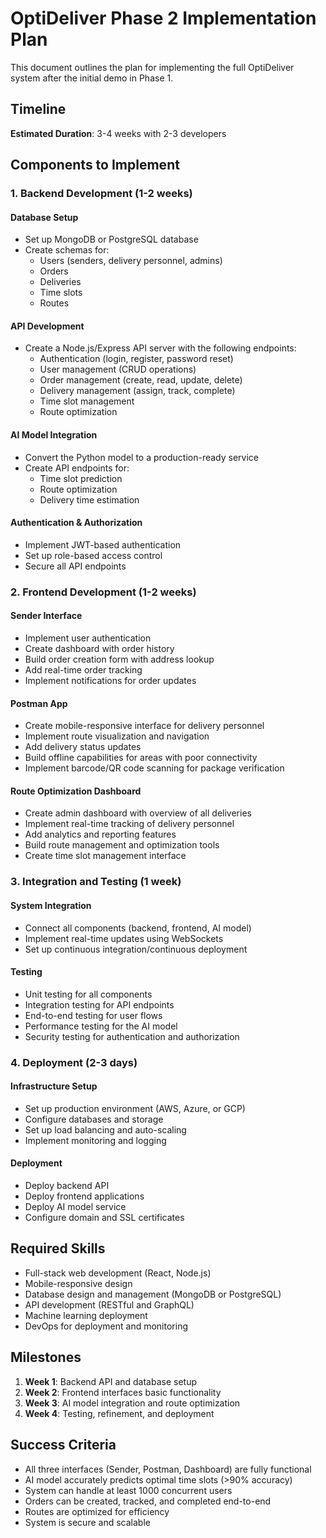 # OptiDeliver Phase 2 Implementation Plan

This document outlines the plan for implementing the full OptiDeliver system after the initial demo in Phase 1.

## Timeline

**Estimated Duration**: 3-4 weeks with 2-3 developers

## Components to Implement

### 1. Backend Development (1-2 weeks)

#### Database Setup
- Set up MongoDB or PostgreSQL database
- Create schemas for:
  - Users (senders, delivery personnel, admins)
  - Orders
  - Deliveries
  - Time slots
  - Routes

#### API Development
- Create a Node.js/Express API server with the following endpoints:
  - Authentication (login, register, password reset)
  - User management (CRUD operations)
  - Order management (create, read, update, delete)
  - Delivery management (assign, track, complete)
  - Time slot management
  - Route optimization

#### AI Model Integration
- Convert the Python model to a production-ready service
- Create API endpoints for:
  - Time slot prediction
  - Route optimization
  - Delivery time estimation

#### Authentication & Authorization
- Implement JWT-based authentication
- Set up role-based access control
- Secure all API endpoints

### 2. Frontend Development (1-2 weeks)

#### Sender Interface
- Implement user authentication
- Create dashboard with order history
- Build order creation form with address lookup
- Add real-time order tracking
- Implement notifications for order updates

#### Postman App
- Create mobile-responsive interface for delivery personnel
- Implement route visualization and navigation
- Add delivery status updates
- Build offline capabilities for areas with poor connectivity
- Implement barcode/QR code scanning for package verification

#### Route Optimization Dashboard
- Create admin dashboard with overview of all deliveries
- Implement real-time tracking of delivery personnel
- Add analytics and reporting features
- Build route management and optimization tools
- Create time slot management interface

### 3. Integration and Testing (1 week)

#### System Integration
- Connect all components (backend, frontend, AI model)
- Implement real-time updates using WebSockets
- Set up continuous integration/continuous deployment

#### Testing
- Unit testing for all components
- Integration testing for API endpoints
- End-to-end testing for user flows
- Performance testing for the AI model
- Security testing for authentication and authorization

### 4. Deployment (2-3 days)

#### Infrastructure Setup
- Set up production environment (AWS, Azure, or GCP)
- Configure databases and storage
- Set up load balancing and auto-scaling
- Implement monitoring and logging

#### Deployment
- Deploy backend API
- Deploy frontend applications
- Deploy AI model service
- Configure domain and SSL certificates

## Required Skills

- Full-stack web development (React, Node.js)
- Mobile-responsive design
- Database design and management (MongoDB or PostgreSQL)
- API development (RESTful and GraphQL)
- Machine learning deployment
- DevOps for deployment and monitoring

## Milestones

1. **Week 1**: Backend API and database setup
2. **Week 2**: Frontend interfaces basic functionality
3. **Week 3**: AI model integration and route optimization
4. **Week 4**: Testing, refinement, and deployment

## Success Criteria

- All three interfaces (Sender, Postman, Dashboard) are fully functional
- AI model accurately predicts optimal time slots (>90% accuracy)
- System can handle at least 1000 concurrent users
- Orders can be created, tracked, and completed end-to-end
- Routes are optimized for efficiency
- System is secure and scalable 
